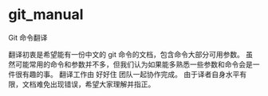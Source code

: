 # git_manual

Git 命令翻译

翻译初衷是希望能有一份中文的 git 命令的文档，包含命令大部分可用参数。
虽然可能常用的命令和参数并不多，但我们认为如果能多熟悉一些参数和命令会是一件很有趣的事。
翻译工作由 好好住 团队一起协作完成。
由于译者自身水平有限，文档难免出现错误，希望大家理解并指正。